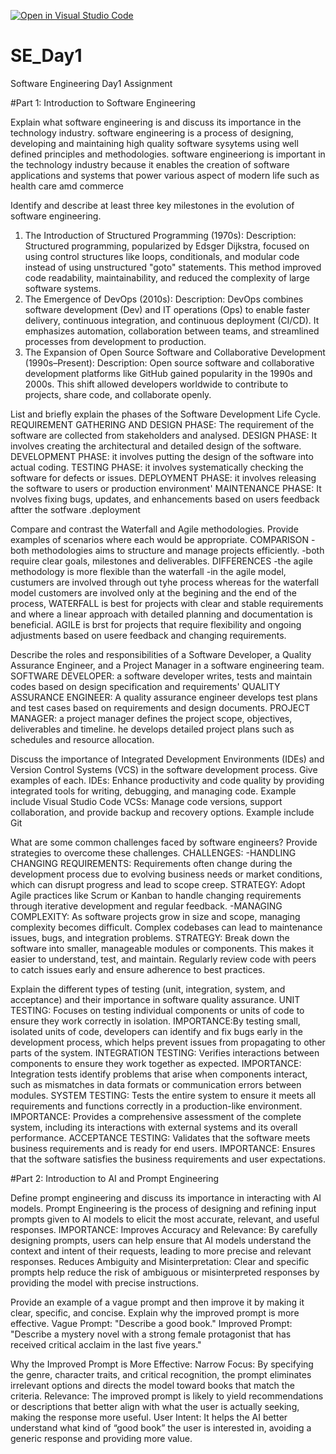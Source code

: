[![Open in Visual Studio Code](https://classroom.github.com/assets/open-in-vscode-2e0aaae1b6195c2367325f4f02e2d04e9abb55f0b24a779b69b11b9e10269abc.svg)](https://classroom.github.com/online_ide?assignment_repo_id=15576013&assignment_repo_type=AssignmentRepo)
# SE_Day1
Software Engineering Day1 Assignment

#Part 1: Introduction to Software Engineering

Explain what software engineering is and discuss its importance in the technology industry.
software engineering is a process of designing, developing and maintaining high quality software sysytems using well defined principles and methodologies.
software engineeriong is important in the technology industry because it enables the creation of software applications and systems that power various aspect of modern life such as health care amd commerce

Identify and describe at least three key milestones in the evolution of software engineering.
1) The Introduction of Structured Programming (1970s):
 Description: Structured programming, popularized by Edsger Dijkstra, focused on using control structures like loops, conditionals, and modular code instead of using unstructured "goto" statements. This method improved code readability, maintainability, and reduced the complexity of large software systems.
2) The Emergence of DevOps (2010s):
   Description: DevOps combines software development (Dev) and IT operations (Ops) to enable faster delivery, continuous integration, and continuous deployment (CI/CD). It emphasizes automation, collaboration between teams, and streamlined processes from development to production.
3) The Expansion of Open Source Software and Collaborative Development (1990s–Present):
   Description: Open source software and collaborative development platforms like GitHub gained popularity in the 1990s and 2000s. This shift allowed developers worldwide to contribute to projects, share code, and collaborate openly.

List and briefly explain the phases of the Software Development Life Cycle.
REQUIREMENT GATHERING AND DESIGN PHASE: The requirement of the software are collected from stakeholders and analysed.
DESIGN PHASE: It involves creating the architectural and detailed design of the software.
DEVELOPMENT PHASE: it involves putting the design of the software into actual coding.
TESTING PHASE: it involves systematically checking the software for defects or issues.
DEPLOYMENT PHASE: it involves releasing the software to users or production environment'
MAINTENANCE PHASE: It nvolves fixing bugs, updates, and enhancements based on users feedback aftter the sotfware .deployment 

Compare and contrast the Waterfall and Agile methodologies. Provide examples of scenarios where each would be appropriate.
COMPARISON
-both methodologies aims to structure and manage projects efficiently.
-both require clear goals, milestones and deliverables.
DIFFERENCES
-the agile methodology is more flexible than the waterfall
-in the agile model, custumers are involved through out tyhe process whereas for the waterfall model customers are involved only at the begining and the end of the process,
WATERFALL is best for projects with clear and stable requirements and where a linear approach with detailed planning and documentation is beneficial.
AGILE is brst for projects that require flexibility and ongoing adjustments based on usere feedback and changing requirements.

Describe the roles and responsibilities of a Software Developer, a Quality Assurance Engineer, and a Project Manager in a software engineering team.
SOFTWARE DEVELOPER: a software developer writes, tests and maintain codes based on design specification and requirements'
QUALITY ASSURANCE ENGINEER: A quality assurance engineer develops test plans and test cases based on requirements and design documents.
PROJECT MANAGER: a project manager defines the project scope, objectives, deliverables and timeline. he develops detailed project plans such as schedules and resource allocation.

Discuss the importance of Integrated Development Environments (IDEs) and Version Control Systems (VCS) in the software development process. Give examples of each.
IDEs: Enhance productivity and code quality by providing integrated tools for writing, debugging, and managing code. Example include Visual Studio Code
VCSs: Manage code versions, support collaboration, and provide backup and recovery options. Example include Git

What are some common challenges faced by software engineers? Provide strategies to overcome these challenges.
CHALLENGES: 
-HANDLING CHANGING REQUIREMENTS: Requirements often change during the development process due to evolving business needs or market conditions, which can disrupt progress and lead to scope creep.
STRATEGY: Adopt Agile practices like Scrum or Kanban to handle changing requirements through iterative development and regular feedback.
-MANAGING COMPLEXITY: As software projects grow in size and scope, managing complexity becomes difficult. Complex codebases can lead to maintenance issues, bugs, and integration problems.
STRATEGY:  Break down the software into smaller, manageable modules or components. This makes it easier to understand, test, and maintain.
 Regularly review code with peers to catch issues early and ensure adherence to best practices.

Explain the different types of testing (unit, integration, system, and acceptance) and their importance in software quality assurance.
UNIT TESTING:  Focuses on testing individual components or units of code to ensure they work correctly in isolation.
IMPORTANCE:By testing small, isolated units of code, developers can identify and fix bugs early in the development process, which helps prevent issues from propagating to other parts of the system.
INTEGRATION TESTING: Verifies interactions between components to ensure they work together as expected.
IMPORTANCE:  Integration tests identify problems that arise when components interact, such as mismatches in data formats or communication errors between modules.
SYSTEM TESTING: Tests the entire system to ensure it meets all requirements and functions correctly in a production-like environment.
IMPORTANCE:  Provides a comprehensive assessment of the complete system, including its interactions with external systems and its overall performance.
ACCEPTANCE TESTING: Validates that the software meets business requirements and is ready for end users.
IMPORTANCE: Ensures that the software satisfies the business requirements and user expectations.

#Part 2: Introduction to AI and Prompt Engineering

Define prompt engineering and discuss its importance in interacting with AI models.
Prompt Engineering is the process of designing and refining input prompts given to AI models  to elicit the most accurate, relevant, and useful responses.
IMPORTANCE:
Improves Accuracy and Relevance: By carefully designing prompts, users can help ensure that AI models understand the context and intent of their requests, leading to more precise and relevant responses.
Reduces Ambiguity and Misinterpretation:  Clear and specific prompts help reduce the risk of ambiguous or misinterpreted responses by providing the model with precise instructions.

Provide an example of a vague prompt and then improve it by making it clear, specific, and concise. Explain why the improved prompt is more effective.
Vague Prompt:
"Describe a good book."
Improved Prompt:
"Describe a mystery novel with a strong female protagonist that has received critical acclaim in the last five years."

Why the Improved Prompt is More Effective:
Narrow Focus: By specifying the genre, character traits, and critical recognition, the prompt eliminates irrelevant options and directs the model toward books that match the criteria.
Relevance: The improved prompt is likely to yield recommendations or descriptions that better align with what the user is actually seeking, making the response more useful.
User Intent: It helps the AI better understand what kind of “good book” the user is interested in, avoiding a generic response and providing more value.
